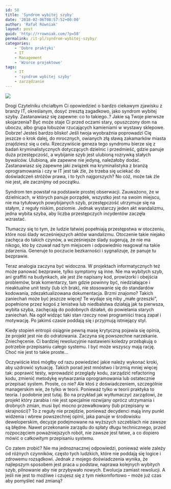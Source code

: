 ```yaml
---
id: 58
title: 'Syndrom wybitej szyby'
date: '2018-02-06T08:57:52+00:00'
author: 'Rafał Równiak'
layout: post
guid: 'http://rrowniak.com/?p=58'
permalink: /it-pl/syndrom-wybitej-szyby/
categories:
    - 'Dobre praktyki'
    - IT
    - Management
    - 'Wzorce projektowe'
tags:
    - IT
    - 'syndrom wybitej szyby'
    - zarządzanie
---
```


[![](https://i1.wp.com/rrowniak.com/wp-content/uploads/2018/02/Broken_windows-1.jpg?resize=590%2C393)](https://i1.wp.com/rrowniak.com/wp-content/uploads/2018/02/Broken_windows-1.jpg)

Drogi Czytelniku chciałbym Ci opowiedzieć o bardzo ciekawym zjawisku z branży IT, określanym, dosyć zresztą zagadkowo, jako syndrom wybitej szyby. Zastanawiasz się zapewne: co to takiego..? Jakie są Twoje pierwsze skojarzenia? Być może staje Ci przed oczami stary, opuszczony dom na uboczu, albo grupa łobuzów rzucających kamieniami w wystawy sklepowe. Dobrze! Jesteś bardzo blisko! Jeśli twoja wyobraźnia poprowadzi Cię jeszcze o krok dalej, do mrocznych, owianych złą sławą zakamarków miasta znajdziesz się u celu. Rzeczywiście geneza tego syndromu bierze się z badań kryminalistycznych dotyczących dzielnic i przedmieść, gdzie panuje duża przestępczość, a wybijanie szyb jest ulubioną rozrywką stałych bywalców. Ulubioną, ale zapewne nie jedyną, należałoby dodać. Zastanawiasz się zapewne jaki związek ma kryminalistyka z branżą oprogramowania i czy w IT jest tak źle, że trzeba się uciekać do doświadczeń stróżów prawa, i to tych najgorszych? No cóż, może tak źle nie jest, ale zacznijmy od początku.

  
Syndrom ten powstał na podstawie prostej obserwacji. Zauważono, że w dzielnicach, w których panuje porządek, wszystko jest na swoim miejscu, nie ma tytułowych powybijanych szyb, przestępczość utrzymuje się na stałym, z reguły niskim, poziomie. Jednak wystarczy jeden akt wandalizmu, jedna wybita szyba, aby liczba przestępczych incydentów zaczęła wzrastać.

Tłumaczy się to tym, że ludzie łatwiej popełniają przestępstwa w otoczeniu, które nosi ślady wcześniejszych aktów wandalizmu. Otoczenie takie niejako zachęca do takich czynów, a wcześniejsze ślady sugerują, że nie ma nikogo, kto by czuwał nad tym miejscem i odpowiednio reagował na takie zdarzenia. Generuje to poczucie bezkarności i sygnalizuje, że panuje tu bezprawie.

Teraz analogia zaczyna być widoczna. W projektach informatycznych też może panować bezprawie, tylko symptomy są inne. Nie ma wybitych szyb, ani graffiti na budynkach, ale jest źle napisany kod, prowizorki i obejścia problemów, brak komentarzy, tam gdzie powinny być, niedziałające i nieaktualne unit testy (lub ich brak), nie stosowanie się do standardów kodowania, zdezaktualizowana dokumentacja. Brzmi znajomo? Takich zaniechań może być jeszcze więcej! Te wydaje się niby „małe grzeszki”, popełnione przez kogoś z lenistwa lub niedbalstwa działają jak ta pierwsza, wybita szyba, zachęcają do podobnych działań, do powielania starych zaniechań. Na ogół widząc taki stan rzeczy nowi programiści tracą zapał i motywację. Po jakimś czasie poddają się i przyjmują istniejący styl.

Kiedy stopień entropii osiągnie pewną masę krytyczną pojawia się opinia, że projekt jest nie do odratowania. Zaczyna się powszechne narzekanie. Zniechęcenie. Ci bardziej rewolucyjnie nastawieni koledzy przebąkują o potrzebie przepisaniu całego systemu. I być może wszyscy mają rację. Choć nie jest to takie proste…

Oczywiście ktoś mógłby od razu powiedzieć jakie należy wykonać kroki, aby uzdrowić sytuację. Takich porad jest mnóstwo i brzmią mniej więcej tak: poprawić testy, wprowadzić przeglądy kodu, zarządzić refactoring kodu, zmienić metodykę wytwarzania oprogramowania lub ostatecznie przepisać system. Proste, co nie? Ale ktoś z doświadczeniem, szczególnie managerskim wie, że tylko w teorii. Ponieważ tylko w teorii praktyka to teoria. I podobnie jest tutaj. Bo na przykład jak wytłumaczyć zarządowi, że projekt który zarabia i nie jest specjalnie rozwijany oprócz utrzymania i drobnych zmian, musi być mocno przewałkowany (lub przepisany w skrajności)? To z reguły nie przejdzie, ponieważ decydenci mają inny punkt widzenia i wbrew powszechnej opinii, jaka panuje w środowisku deweloperskim, decyzje podejmowane na wyższych szczeblach nie zawsze są błędne. Nawet przekonanie zarządu do spłaty długu technicznego, przed rozpoczęciem poważniejszych robót, nie zawsze jest łatwe, a co dopiero mówić o całkowitym przepisaniu systemu.

Co zatem zrobić? Nie ma jednoznacznej odpowiedzi, ponieważ wiele zależy od różnych czynników, często tych ludzkich, które nie poddają się logice i zdrowemu rozsądkowi. Jednak z mojego doświadczenia wynika, że najlepszym sposobem jest praca u podstaw, naprawa kolejnych wybitych szyb, pilnowanie aby nie przybywało nowych. Ewolucja zamiast rewolucji. A jeśli nie jest to możliwe i czujesz się z tym niekomfortowo – może już czas aby pomyśleć nad zmianą?